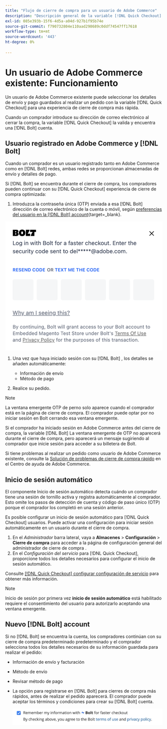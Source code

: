 ```yaml
---
title: "Flujo de cierre de compra para un usuario de Adobe Commerce"
description: "Descripción general de la variable [!DNL Quick Checkout] flujo para un usuario de Adobe Commerce."
exl-id: 085e393b-15f6-4d5a-a04d-927b1f95b74e
source-git-commit: f790732804e110aad298689c0ddf74547ff17618
workflow-type: tm+mt
source-wordcount: '443'
ht-degree: 0%

---
```


# Un usuario de Adobe Commerce existente: Funcionamiento

Un usuario de Adobe Commerce existente puede seleccionar los detalles de envío y pago guardados al realizar un pedido con la variable [!DNL Quick Checkout] para una experiencia de cierre de compra más rápida.

Cuando un comprador introduce su dirección de correo electrónico al cerrar la compra, la variable [!DNL Quick Checkout] la valida y encuentra una [!DNL Bolt] cuenta.

## Usuario registrado en Adobe Commerce y [!DNL Bolt]

Cuando un comprador es un usuario registrado tanto en Adobe Commerce como en [!DNL Bolt] redes, ambas redes se proporcionan almacenadas de envío y detalles de pago.

Si [!DNL Bolt] se encuentra durante el cierre de compra, los compradores pueden continuar con su [!DNL Quick Checkout] experiencia de cierre de compra optimizada:

1. Introduzca la contraseña única (OTP) enviada a esa [!DNL Bolt] dirección de correo electrónico de la cuenta o móvil, según [preferencias del usuario en la [!DNL Bolt] account](https://help.bolt.com/shoppers/account/account-settings/#how-to-set-preferred-login-method){target=_blank}.

![Ventana emergente de OTP](assets/new-logo-otp-email.png)

1. Una vez que haya iniciado sesión con su [!DNL Bolt] , los detalles se añaden automáticamente:

   - Información de envío
   - Método de pago

1. Realice su pedido.

>[!NOTE]
>
> La ventana emergente OTP de perno solo aparece cuando el comprador está en la página de cierre de compra. El comprador puede optar por no iniciar sesión en Bolt cerrando esa ventana emergente.

Si el comprador ha iniciado sesión en Adobe Commerce antes del cierre de compra, la variable [!DNL Bolt] La ventana emergente de OTP no aparecerá durante el cierre de compra, pero aparecerá un mensaje sugiriendo al comprador que inicie sesión para acceder a su billetera de Bolt.

Si tiene problemas al realizar un pedido como usuario de Adobe Commerce existente, consulte la [Solución de problemas de cierre de compra rápido](https://experienceleague.adobe.com/docs/commerce-knowledge-base/kb/troubleshooting/miscellaneous/quick-checkout-issues.html) en el Centro de ayuda de Adobe Commerce.

## Inicio de sesión automático

El componente Inicio de sesión automático detecta cuándo un comprador tiene una sesión de tornillo activa y registra automáticamente al comprador. Esto omite los pasos de detección de cuenta y código de paso único (OTP) porque el comprador los completó en una sesión anterior.

Es posible configurar un inicio de sesión automático para [!DNL Quick Checkout] usuarios. Puede activar una configuración para iniciar sesión automáticamente en un usuario durante el cierre de compra.

1. En el _Administrador_ barra lateral, vaya a **Almacenes** > **Configuración** > **Cierre de compra** para acceder a la página de configuración general del administrador de cierre de compra .
1. En el _Configuración del servicio_ para [!DNL Quick Checkout], proporcione todos los detalles necesarios para configurar el inicio de sesión automático.

Consulte [[!DNL Quick Checkout] configurar configuración de servicio](../quick-checkout/onboarding.md#configure-service-settings) para obtener más información.

>[!NOTE]
>
> Inicio de sesión por primera vez **inicio de sesión automático** está habilitado requiere el consentimiento del usuario para autorizarlo aceptando una ventana emergente.

## Nuevo [!DNL Bolt] account

Si no [!DNL Bolt] se encuentra la cuenta, los compradores continúan con su cierre de compra predeterminado predeterminado y el comprador selecciona todos los detalles necesarios de su información guardada para realizar el pedido:

- Información de envío y facturación
- Método de envío
- Revisar método de pago
- La opción para registrarse en [!DNL Bolt] para cierres de compra más rápidos, antes de realizar el pedido aparecerá. El comprador puede aceptar los términos y condiciones para crear su [!DNL Bolt] cuenta.

   ![Recordar [!DNL Bolt]](assets/checkbox-remember-bolt.png)
